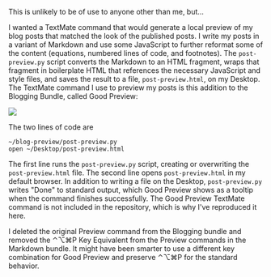 This is unlikely to be of use to anyone other than me, but…

I wanted a TextMate command that would generate a local preview of my blog posts that matched the look of the published posts. I write my posts in a variant of Markdown and use some JavaScript to further reformat some of the content (equations, numbered lines of code, and footnotes). The `post-preview.py` script converts the Markdown to an HTML fragment, wraps that fragment in boilerplate HTML that references the necessary JavaScript and style files, and saves the result to a file, `post-preview.html`, on my Desktop. The TextMate command I use to preview my posts is this addition to the Blogging Bundle, called Good Preview:

<img src="http://www.leancrew.com/all-this/images2010/good-preview-tm.png" />

The two lines of code are

    ~/blog-preview/post-preview.py
    open ~/Desktop/post-preview.html

The first line runs the `post-preview.py` script, creating or overwriting the `post-preview.html` file. The second line opens `post-preview.html` in my default browser. In addition to writing a file on the Desktop, `post-preview.py` writes "Done" to standard output, which Good Preview shows as a tooltip when the command finishes successfully. The Good Preview TextMate command is not included in the repository, which is why I've reproduced it here.

I deleted the original Preview command from the Blogging bundle and removed the ⌃⌥⌘P Key Equivalent from the Preview commands in the Markdown bundle. It might have been smarter to use a different key combination for Good Preview and preserve ⌃⌥⌘P for the standard behavior.
